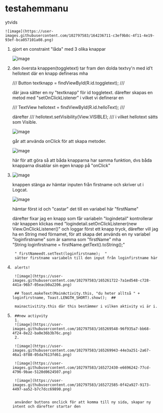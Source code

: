 # testahemmanu
ytvids


    ![image](https://user-images.githubusercontent.com/102797583/164236711-c3ef9b8c-4f11-4e19-93ef-bca057101a08.png)


1. gjort en constraint "låda" med 3 olika knappar

    ![image](https://user-images.githubusercontent.com/102797583/164216319-55c64311-34b1-4b30-a825-fe6badaadec3.png)

2. den översta knappen(toggletext) tar fram den dolda textvy'n med id't hellotext där en knapp defineras mha 
    
    /// Button textknapp = findViewById(R.id.toggletext); ///
    
    där java sätter en ny "textknapp" för id toggletext. därefter skapas en metod med "setOnClickListener" i vilket vi definerar en   
    
    ///  TextView hellotext = findViewById(R.id.helloText); /// 
    
    därefter /// hellotext.setVisibility(View.VISIBLE); /// i vilket hellotext sätts som Visible.
    
    ![image](https://user-images.githubusercontent.com/102797583/164239212-9d70fe5a-8299-4480-b5d4-97c5222681e6.png)

    går att använda onClick för att skapa metoder.
    
    ![image](https://user-images.githubusercontent.com/102797583/164239410-8e9648a5-6618-42b1-8fde-1f373d0cb524.png)

    här för att göra så att båda knapparna har samma funktion, dvs båda knapparna disablar sin egen knapp på "onClick"
    
    
3.    
    ![image](https://user-images.githubusercontent.com/102797583/164695491-772de06e-e074-40d3-b6a3-c970d72d9214.png)
    
    knappen stänga av hämtar inputen från firstname och skriver ut i Logcat.
    
    ![image](https://user-images.githubusercontent.com/102797583/164696582-f9528783-95de-4d70-892a-bdebd8cc5e7b.png)
    
    hämtar först id och "castar" det till en variabel här "firstName"
    
    därefter fixar jag en knapp som får variabeln "logindetail"
    kontrollerar när knappen klickas med        "logindetail.setOnClickListener(new View.OnClickListener()"     och loggar först ett knapp tryck, därefter vill jag ha     en String med förnamet, för att skapa det används en ny variabel "loginfirstname" som är samma som "firstName"  mha     
        "String loginfirstname = firstName.getText().toString();"
        
        
        " firstNameedt.setText(loginfirstname);  " 
        sätter firstname variabeln till den input från loginfirstname här
        
        

4.      alerts!
        
        ![image](https://user-images.githubusercontent.com/102797583/165261722-7a1ed548-c728-441a-96b7-05eacb0a2206.png)
        
        ## Toast.makeText(MainActivity.this, "du heter alltså " + loginfirstname, Toast.LENGTH_SHORT).show();  ##
        
        mainactivitity.this där this bestämmer i vilken aktivity vi är i.

        
5.      ##new actiyvity
        1.
        ![image](https://user-images.githubusercontent.com/102797583/165269548-96f935a7-bb68-4f24-8e22-ba0e36b3b76c.png)
        2. 

        ![image](https://user-images.githubusercontent.com/102797583/165269943-44e3a251-2a67-46a1-8f88-05da7613fd61.png)
        
        ![image](https://user-images.githubusercontent.com/102797583/165272430-e6696242-77cd-4796-9bae-5120d0624507.png)
        
        ![image](https://user-images.githubusercontent.com/102797583/165272585-0f42a927-9173-4497-aa52-b7c7dcc69890.png)
        
        
        använder buttons onclick för att komma till ny sida, skapar ny intent och därefter startar den
        
       



       

